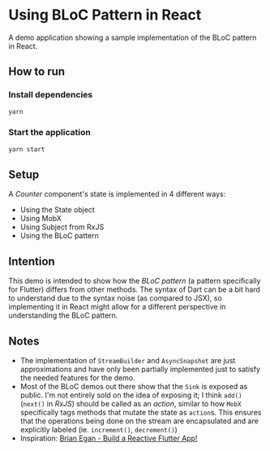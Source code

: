 # Using BLoC Pattern in React

A demo application showing a sample implementation of the BLoC pattern in React.

## How to run

### Install dependencies

```cmd
yarn
```

### Start the application

```cmd
yarn start
```

## Setup

A _Counter_ component's state is implemented in 4 different ways:

- Using the State object
- Using MobX
- Using Subject from RxJS
- Using the BLoC pattern

## Intention

This demo is intended to show how the _BLoC pattern_ (a pattern specifically for Flutter) differs from other methods. The syntax of Dart can be a bit hard to understand due to the syntax noise (as compared to JSX), so implementing it in React might allow for a different perspective in understanding the BLoC pattern.

## Notes

- The implementation of `StreamBuilder` and `AsyncSnapshot` are just approximations and have only been partially implemented just to satisfy the needed features for the demo.
- Most of the BLoC demos out there show that the `Sink` is exposed as public. I'm not entirely sold on the idea of exposing it; I think `add()` (`next()` in _RxJS_) should be called as an _action_, similar to how `MobX` specifically tags methods that mutate the state as `action`s. This ensures that the operations being done on the stream are encapsulated and are explicitly labeled (ie. `increment()`, `decrement()`)
- Inspiration: [Brian Egan - Build a Reactive Flutter App!](https://www.youtube.com/watch?v=As6sFqpIwII)
